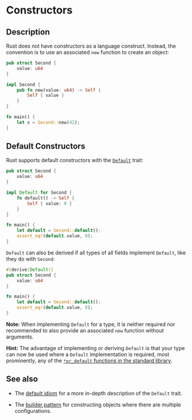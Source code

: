 # Constructors

## Description

Rust does not have constructors as a language construct. Instead, the
convention is to use an associated `new` function to create an object:

```rust
pub struct Second {
    value: u64
}

impl Second {
    pub fn new(value: u64) -> Self {
        Self { value }
    }
}

fn main() {
    let s = Second::new(42);
}
```

## Default Constructors

Rust supports default constructors with the [`Default`][std-default] trait:

```rust
pub struct Second {
    value: u64
}

impl Default for Second {
    fn default() -> Self {
        Self { value: 0 }
    }
}

fn main() {
    let default = Second::default();
    assert_eq!(default.value, 0);
}
```

`Default` can also be derived if all types of all fields implement `Default`,
like they do with `Second`:

```rust
#[derive(Default)]
pub struct Second {
    value: u64
}

fn main() {
    let default = Second::default();
    assert_eq!(default.value, 0);
}
```

**Note:** When implementing `Default` for a type, it is neither required nor
recommended to also provide an associated `new` function without arguments.

**Hint:** The advantage of implementing or deriving `Default` is that your type
can now be used where a `Default` implementation is required, most prominently,
any of the [`*or_default` functions in the standard library][std-or-default].

## See also

- The [default idiom](default.md) for a more in-depth description of the
  `Default` trait.

- The [builder pattern](../patterns/creational/builder.md) for constructing
  objects where there are multiple configurations.

[std-default]: https://doc.rust-lang.org/stable/std/default/trait.Default.html
[std-or-default]: https://doc.rust-lang.org/stable/std/?search=or_default
